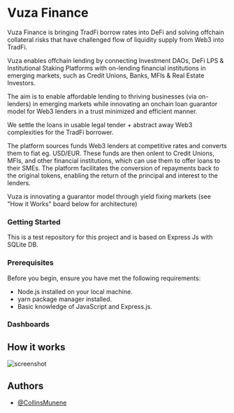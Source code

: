 
# Vuza Finance

Vuza Finance is bringing TradFi borrow rates into DeFi and solving offchain collateral risks that have challenged flow of liquidity supply from Web3 into TradFi.

Vuza enables offchain lending by connecting Investment DAOs, DeFi LPS & Institutional Staking Platforms with on-lending financial institutions in emerging markets, such as Credit Unions, Banks, MFIs & Real Estate Investors.

The aim is to enable affordable lending to thriving businesses (via on-lenders) in emerging markets while innovating an onchain loan guarantor model for Web3 lenders in a trust minimized and efficient manner.

We settle the loans in usable legal tender + abstract away Web3 complexities for the TradFi borrower. 

The platform sources funds Web3 lenders at competitive rates and converts them to fiat eg. USD/EUR. These funds are then onlent to Credit Unions, MFIs, and other financial institutions, which can use them to offer loans to their SMEs. The platform facilitates the conversion of repayments back to the original tokens, enabling the return of the principal and interest to the lenders.

Vuza is innovating a guarantor model through yield fixing markets (see "How it Works" board below for architecture)

### Getting Started
This is a test repository for this project and is based on Express Js with SQLite DB.

### Prerequisites

Before you begin, ensure you have met the following requirements:

- Node.js installed on your local machine.
- yarn package manager installed.
- Basic knowledge of JavaScript and Express.js.

<!-- ## Installation

1. Clone the repository:
    ```bash
   git clone https://github.com/Web3Clubs-xyz/Vuza_Finance.git

2. Navigate into the project directory:
    ```bash
    cd Vuza_Finance

3. Install dependencies:
    ```bash
    yarn install
4. Seed DB
    ```bash
    yarn run seed
5. Start the server:
   ```bash
   yarn start -->


### Dashboards

<!-- Open your web browser and go to

1. http://localhost:8000/admin_dashboard to view the Admin dashboard.
2. http://localhost:8000/sacco_dashboard to view the Sacco dashboard.
3. http://localhost:8000/dao_dashboard to view the DAO dashboard.
4. http://localhost:8000/lp_dashboard to view the Liquidity Provider dashboard. -->


## How it works
![screenshot](VUZAFINANCE_hld.JPG)

## Authors

- [@CollinsMunene](https://github.com/CollinsMunene)

